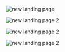 ![new landing page](/shopyFast/home.jpeg)

![new landing page 2](/shopyFast/items.jpeg)

![new landing page 2](/shopyFast/detail.jpeg)

![new landing page 2](/shopyFast/cart.jpeg)
